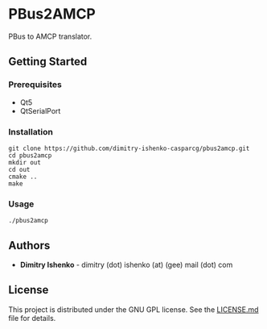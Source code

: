 # PBus2AMCP

PBus to AMCP translator.

## Getting Started

### Prerequisites

* Qt5
* QtSerialPort

### Installation

```
git clone https://github.com/dimitry-ishenko-casparcg/pbus2amcp.git
cd pbus2amcp
mkdir out
cd out
cmake ..
make
```

### Usage

```
./pbus2amcp
```

## Authors

* **Dimitry Ishenko** - dimitry (dot) ishenko (at) (gee) mail (dot) com

## License

This project is distributed under the GNU GPL license. See the
[LICENSE.md](LICENSE.md) file for details.
